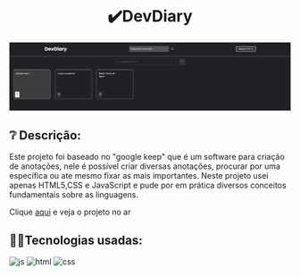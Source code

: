 <h1 align="center">✔️DevDiary</h1>
<img src="./print-projeto.PNG">


## ❔ Descrição:
Este projeto foi baseado no "google keep" que é um software para criação de anotações, nele é possível criar diversas anotações, procurar por uma específica ou ate mesmo fixar as mais importantes.
Neste projeto usei apenas HTML5,CSS e JavaScript e pude por em prática diversos conceitos fundamentais sobre as linguagens.
<p>Clique <a href="https://dev-diary-zeta.vercel.app/">aqui</a> e veja o projeto no ar </p>

## 👨‍💻Tecnologias usadas:

<div style="display: inline_block">
  <img alt="js" src="https://img.shields.io/badge/JavaScript-F7DF1E?style=for-the-badge&logo=javascript&logoColor=black" /> 
  <img alt="html" src="https://img.shields.io/badge/HTML5-E34F26?style=for-the-badge&logo=html5&logoColor=white" />
  <img alt="css" src="https://img.shields.io/badge/CSS-1283e0?&style=for-the-badge&logo=css3&logoColor=white" />  
</div>


